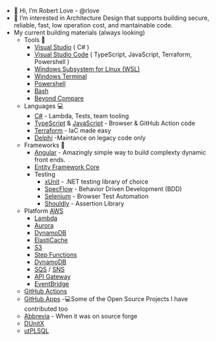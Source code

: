 - 👋 Hi, I’m Robert Love - @rlove
- 👀 I’m interested in Architecture Design that supports building secure, reliable, fast, low operation cost, and mantainable code.
- My current building materials (always looking)
  - Tools 🔨
    - [Visual Studio]() ( C# )
    - [Visual Studio Code]() ( TypeScript, JavaScript, Terraform, Powershell )
    - [Windows Subsystem for Linux (WSL)](https://docs.microsoft.com/en-us/windows/wsl/install-win10)
    - [Windows Terminal](https://github.com/microsoft/terminal)
    - [Powershell](https://docs.microsoft.com/en-us/powershell/)
    - [Bash](https://en.wikipedia.org/wiki/Bash_(Unix_shell))    
    - [Beyond Compare](https://www.scootersoftware.com/)
  - Languages 💻
    - [C#](https://docs.microsoft.com/en-us/dotnet/csharp/) - Lambda, Tests, team tooling
    - [TypeScript](https://www.typescriptlang.org/) & [JavaScript](https://developer.mozilla.org/en-US/docs/Web/JavaScript) - Browser & GitHub Action code
    - [Terraform](https://www.terraform.io/)  - IaC made easy
    - [Delphi](https://www.embarcadero.com/products/delphi) -Maintance on legacy code only
  - Frameworks 📐
    - [Angular](https://angular.io/) - Amazingly simple way to build complexty dynamic front ends.
    - [Entity Framework Core](https://docs.microsoft.com/en-us/ef/core/) 
    - Testing
      - [xUnit](https://xunit.net/) - .NET testing library of choice
      - [SpecFlow](https://specflow.org/) - Behavior Driven Development (BDD)
      - [Selenium](https://www.selenium.dev/) - Browser Test Automation
      - [Shouldly](https://github.com/shouldly/shouldly) - Assertion Library
   - Platform [AWS](https://aws.amazon.com/)
       - [Lambda](https://aws.amazon.com/lambda/)
       - [Aurora](https://aws.amazon.com/rds/aurora/)
       - [DynamoDB](https://aws.amazon.com/dynamodb)     
       - [ElastiCache](https://aws.amazon.com/elasticache)
       - [S3](https://aws.amazon.com/s3/)
       - [Step Functions](https://aws.amazon.com/step-functions/)
       - [DynamoDB](https://aws.amazon.com/dynamodb)
       - [SQS](https://aws.amazon.com/sqs/) / [SNS](https://aws.amazon.com/sns/)
       - [API Gateway](https://aws.amazon.com/api-gateway/)
       - [EventBridge](https://aws.amazon.com/eventbridge)
    - [GitHub Actions](https://docs.github.com/en/actions) 
    - [GitHub Apps](https://docs.github.com/en/developers/apps) 
-💻Some of the Open Source Projects I have contributed too
   - [Abbrevia](https://github.com/TurboPack/Abbrevia) - When it was on source forge
   - [DUnitX](https://github.com/VSoftTechnologies/DUnitX)
   - [utPLSQL](https://github.com/utPLSQL/utPLSQL)
   


